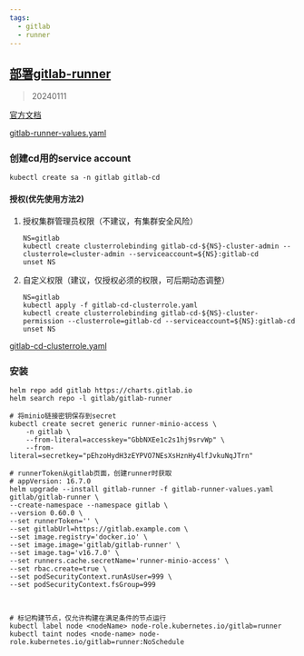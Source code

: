 ```yaml
---
tags:
  - gitlab
  - runner
---
```


## [部署gitlab-runner](https://docs.gitlab.com/charts/charts/gitlab/gitlab-runner/)

> 20240111

[官方文档](https://docs.gitlab.com/runner/install/kubernetes.html)

[gitlab-runner-values.yaml](manifests/gitlab-runner-values.yaml)


### 创建cd用的service account

```shell
kubectl create sa -n gitlab gitlab-cd
```

#### 授权(优先使用方法2)

1. 授权集群管理员权限（不建议，有集群安全风险）
    ```shell
    NS=gitlab
    kubectl create clusterrolebinding gitlab-cd-${NS}-cluster-admin --clusterrole=cluster-admin --serviceaccount=${NS}:gitlab-cd
    unset NS
    ```

2. 自定义权限（建议，仅授权必须的权限，可后期动态调整）
    ```shell
    NS=gitlab
    kubectl apply -f gitlab-cd-clusterrole.yaml
    kubectl create clusterrolebinding gitlab-cd-${NS}-cluster-permission --clusterrole=gitlab-cd --serviceaccount=${NS}:gitlab-cd
    unset NS
    ```

[gitlab-cd-clusterrole.yaml](manifests%2Fgitlab-cd-clusterrole.yaml)

### 安装

```shell
helm repo add gitlab https://charts.gitlab.io
helm search repo -l gitlab/gitlab-runner

# 将minio链接密钥保存到secret
kubectl create secret generic runner-minio-access \
    -n gitlab \
    --from-literal=accesskey="GbbNXEe1c2s1hj9srvWp" \
    --from-literal=secretkey="pEhzoHydH3zEYPVO7NEsXsHznHy4lfJvkuNqJTrn"

# runnerToken从gitlab页面，创建runner时获取
# appVersion: 16.7.0
helm upgrade --install gitlab-runner -f gitlab-runner-values.yaml gitlab/gitlab-runner \
--create-namespace --namespace gitlab \
--version 0.60.0 \
--set runnerToken='' \
--set gitlabUrl=https://gitlab.example.com \
--set image.registry='docker.io' \
--set image.image='gitlab/gitlab-runner' \
--set image.tag='v16.7.0' \
--set runners.cache.secretName='runner-minio-access' \
--set rbac.create=true \
--set podSecurityContext.runAsUser=999 \
--set podSecurityContext.fsGroup=999 



# 标记构建节点，仅允许构建在满足条件的节点运行
kubectl label node <nodeName> node-role.kubernetes.io/gitlab=runner
kubectl taint nodes <node-name> node-role.kubernetes.io/gitlab=runner:NoSchedule
```

